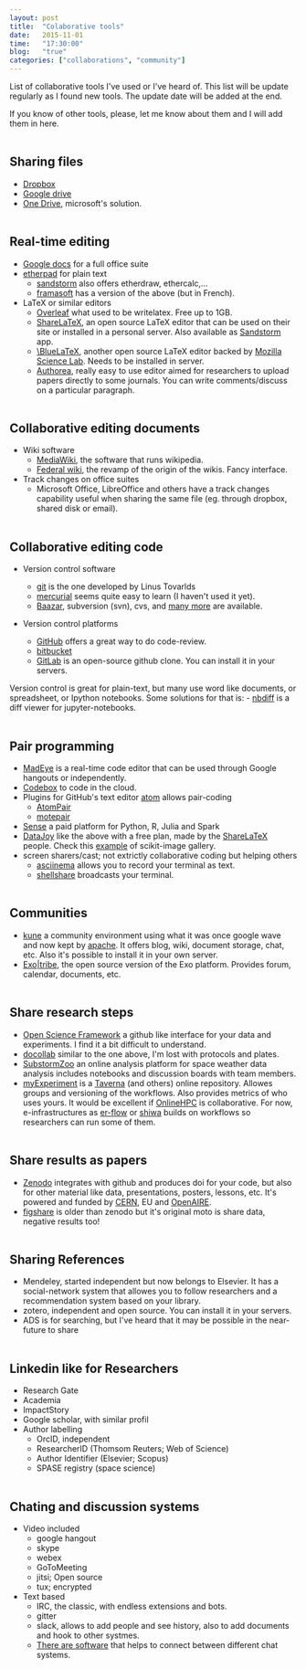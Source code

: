 ```yaml
---
layout: post
title:  "Colaborative tools"
date:   2015-11-01
time:   "17:30:00"
blog:   "true"
categories: ["collaborations", "community"]
---
```


List of collaborative tools I've used or I've heard of. 
This list will be update regularly as I found new tools.
The update date will be added at the end.

If you know of other tools, please, let me know about them and
I will add them in here.
<br></br>

## Sharing files
 - [Dropbox][dropbox]
 - [Google drive][gdrive]
 - [One Drive][onedrive], microsoft's solution.
<br></br>

## Real-time editing
 - [Google docs][gdocs] for a full office suite
 - [etherpad][etherpad] for plain text
    - [sandstorm][sandstorm] also offers etherdraw, ethercalc,...
    - [framasoft][framasoft] has a version of the above (but in French).
 - LaTeX or similar editors
    - [Overleaf][overleaf] what used to be writelatex. Free up to 1GB.
    - [ShareLaTeX][sharelatex], an open source LaTeX editor that can be used on their site or installed in a personal server. Also available as [Sandstorm][sandstorm] app.
    - [\BlueLaTeX][bluelatex], another open source LaTeX editor backed by [Mozilla Science Lab][bluelatex_moz]. Needs to be installed in server.
    - [Authorea][authorea], really easy to use editor aimed for researchers to upload papers directly to some journals. You can write comments/discuss on a particular paragraph.
<br></br>

## Collaborative editing documents
 - Wiki software
    - [MediaWiki][mediawiki], the software that runs wikipedia.
    - [Federal wiki][fedwiki], the revamp of the origin of the wikis. Fancy interface.
 - Track changes on office suites
    - Microsoft Office, LibreOffice and others have a track changes capability useful when
      sharing the same file (eg. through dropbox, shared disk or email).
<br></br>

## Collaborative editing code
  - Version control software
    - [git][git_site] is the one developed by Linus Tovarlds
    - [mercurial][hg_site] seems quite easy to learn (I haven't used it yet).
    - [Baazar][baazar_site], subversion (svn), cvs, and [many more][w_versioncontrol]
    are available.

  - Version control platforms
    - [GitHub][github] offers a great way to do code-review.
    - [bitbucket][bitbucket]
    - [GitLab][gitlab] is an open-source github clone. You can install it in your servers.

  Version control is great for plain-text, but many use word like documents, or
  spreadsheet, or Ipython notebooks. Some solutions for that is:
    - [nbdiff][nbdiff] is a diff viewer for jupyter-notebooks.
<br></br>

## Pair programming
  - [MadEye][madeye] is a real-time code editor that can be used through Google hangouts
    or independently.
  - [Codebox][codebox] to code in the cloud.
  - Plugins for GitHub's text editor [atom][atom] allows pair-coding
     - [AtomPair][atompair]
     - [motepair][motepair]
  - [Sense][sense] a paid platform for Python, R, Julia and Spark
  - [DataJoy][datajoy] like the above with a free plan, made by the [ShareLaTeX][sharelatex] people. Check this [example][datajoy_scikitimage] of scikit-image gallery.
  - screen sharers/cast; not extrictly collaborative coding but helping others
    - [asciinema][asciinema] allows you to record your terminal as text.
    - [shellshare][shellshare] broadcasts your terminal.
<br></br>

## Communities
  - [kune][kune] a community environment using what it was once google wave and now
  kept by [apache][wave_apache]. It offers blog, wiki, document storage, chat, etc.
  Also it's possible to install it in your own server.
  - [Exo|tribe][exo_tribe], the open source version of the Exo platform. Provides forum,
  calendar, documents, etc.
<br></br>

## Share research steps
  - [Open Science Framework][osf] a github like interface for your data and experiments.
  I find it a bit difficult to understand.
  - [docollab][docollab] similar to the one above, I'm lost with protocols and plates.
  - [SubstormZoo][substormzoo] an online analysis platform for space weather data analysis
  includes notebooks and discussion boards with team members.
  - [myExperiment][myexperiment] is a [Taverna][taverna] (and others) online repository.
  Allowes groups and versioning of the workflows. Also provides metrics of who uses yours.
  It would be excellent if [OnlineHPC][onlinehpc] is collaborative.
  For now, e-infrastructures as [er-flow][erflow] or [shiwa][shiwa] builds on workflows
  so researchers can run some of them.
<br></br>

## Share results as papers
  - [Zenodo][zenodo] integrates with github and produces doi for your code, but also for
  other material like data, presentations, posters, lessons, etc.
  It's powered and funded by [CERN][cern], EU and [OpenAIRE][openaire].
  - [figshare][figshare] is older than zenodo but it's original moto is share data,
  negative results too!
<br></br>

## Sharing References
  - Mendeley, started independent but now belongs to Elsevier. It has a social-network
  system that allowes you to follow researchers and a recommendation system based on your
  library.
  - zotero, independent and open source. You can install it in your servers.
  - ADS is for searching, but I've heard that it may be possible in the near-future to share
<br></br>

## Linkedin like for Researchers
  - Research Gate
  - Academia
  - ImpactStory
  - Google scholar, with similar profil
  - Author labelling
    - OrcID, independent
    - ResearcherID (Thomsom Reuters; Web of Science)
    - Author Identifier (Elsevier; Scopus)
    - SPASE registry (space science)
<br></br>

## Chating and discussion systems
  - Video included
    - google hangout
    - skype
    - webex
    - GoToMeeting
    - jitsi; Open source
    - tux; encrypted
  - Text based
    - IRC, the classic, with endless extensions and bots.
    - gitter
    - slack, allows to add people and see history, also to add documents and hook to
    other systmes.
    - [There are software][sameroom] that helps to connect between different chat systems.

[dropbox]: http://dropbox.com/
[gdrive]: https://drive.google.com/
[onedrive]: https://onedrive.live.com/about/en-gb/
[gdocs]: https://docs.google.com/
[etherpad]: http://etherpad.org/
[sandstorm]: https://apps.sandstorm.io/
[framasoft]: http://framasoft.net/
[overleaf]: https://www.overleaf.com/
[sharelatex]: https://www.sharelatex.com/
[bluelatex]: http://www.bluelatex.org/
[bluelatex_moz]: https://www.mozillascience.org/projects/gnieh-bluelatex
[authorea]: https://www.authorea.com/
[mediawiki]: https://www.mediawiki.org/wiki/MediaWiki
[fedwiki]: http://fed.wiki.org
[git_site]: http://git-scm.com/
[hg_site]: https://www.mercurial-scm.org/
[baazar_site]: http://bazaar.canonical.com/en/
[w_versioncontrol]: https://en.wikipedia.org/wiki/Comparison_of_version_control_software
[github]: https://github.com/
[bitbucket]: https://bitbucket.org/
[gitlab]: https://about.gitlab.com/
[nbdiff]: http://nbdiff.org/
[madeye]: https://madeye.io/
[codebox]: https://www.codebox.io/
[atom]: https://atom.io/
[atompair]: https://blog.pusher.com/atom-pair/
[motepair]: http://motepair.github.io/motepair/
[sense]: https://sense.io
[datajoy]: https://www.getdatajoy.com/
[datajoy_scikitimage]: https://www.getdatajoy.com/project/55e192d061caf1ed47d39dd3
[asciinema]: https://asciinema.org/
[shellshare]: http://shellshare.net/
[kune]: http://kune.cc/
[wave_apache]: https://incubator.apache.org/wave/
[exo_tribe]: https://community.exoplatform.com/portal/intranet/
[osf]: https://osf.io/
[docollab]: https://www.docollab.com/
[substormzoo]: https://www.substormzoo.org/
[myexperiment]: http://www.myexperiment.org/
[taverna]: http://taverna.incubator.apache.org/
[onlinehpc]: http://onlinehpc.com/
[erflow]: http://www.erflow.eu/
[shiwa]: http://www.shiwa-workflow.eu/
[zenodo]: https://zenodo.org/
[cern]: http://home.cern/
[openaire]: https://www.openaire.eu/
[figshare]: http://figshare.com/
[sameroom]: https://sameroom.io/open-a-tube


<!-- http://www.nature.com/news/online-collaboration-scientists-and-the-social-network-1.15711 to read -->